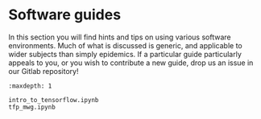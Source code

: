 # Software guides

In this section you will find hints and tips on using various software
environments.  Much of what is discussed is generic, and applicable to
wider subjects than simply epidemics.  If a particular guide particularly
appeals to you, or you wish to contribute a new guide, drop us an issue
in our Gitlab repository!

```{toctree}
:maxdepth: 1

intro_to_tensorflow.ipynb
tfp_mwg.ipynb
```
